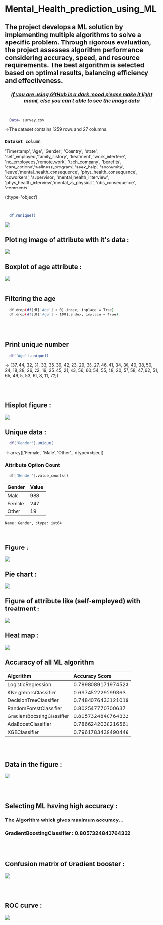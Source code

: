 # Mental_Health_prediction_using_ML
The project develops a ML solution by implementing multiple algorithms to solve a specific problem. Through rigorous evaluation, the project assesses algorithm performance considering accuracy, speed, and resource requirements. The best algorithm is selected based on optimal results, balancing efficiency and effectiveness.
---
<U><h3 align="center" >***If you are using GitHub in  a dark mood please make it light mood, else you can't able to see the image data***</h3></U>
<br>

```bash
  Data= survey.csv
```

<p>->The dataset contains 1259 rows and 27 columns.</p>

### `Dataset column`

<p>'Timestamp', 'Age', 'Gender', 'Country', 'state', 'self_employed','family_history', 'treatment', 'work_interfere', 'no_employees','remote_work', 'tech_company', 'benefits', 'care_options','wellness_program', 'seek_help', 'anonymity', 'leave','mental_health_consequence', 'phys_health_consequence', 'coworkers',
 'supervisor', 'mental_health_interview', 'phys_health_interview','mental_vs_physical', 'obs_consequence', 'comments'</p>
 <p>(dtype='object')</p><br>


```bash
  df.nunique()
```
<img  src="upload/unique.png">



## Ploting image of attribute with it's data :
<img src="upload/self_employed.png"><br>
       
## Boxplot of age attribute :

<img src="upload/plot_image.png">

<br>
<br>

## Filtering the age

```bash
  df.drop(df[df['Age'] < 0].index, inplace = True)
  df.drop(df[df['Age'] > 100].index, inplace = True)
```

<br>
<br>

## Print unique number

```bash
  df['Age'].unique()
```
 
->   [37, 44, 32, 31, 33, 35, 39, 42, 23, 29, 36, 27, 46, 41, 34, 30, 40, 38, 50, 24, 18, 28, 26, 22, 19, 25, 45, 21, 43, 56, 60, 54, 55, 48, 20, 57, 58, 47, 62, 51, 65, 49,  5, 53, 61,  8, 11, 72])

<br>
<br>

## Hisplot figure :
<img src="upload/bar_image.png"><br>

## Unique data :
```bash
  df['Gender'].unique()
```
-> array(['Female', 'Male', 'Other'], dtype=object)<br>

### Attribute Option Count

```python
  df['Gender'].value_counts()
```

| Gender    | Value     |
| :-------- | :-------  | 
| Male    | 988     | 
| Female  | 247     | 
| Other   | 19      |

`Name: Gender, dtype: int64`

<br>

## Figure :
<img src="upload/gender.png"><br>

## Pie chart :
<img src="upload/pie_chart.png"><br>

## Figure of attribute like (self-employed) with treatment :
<img src="upload/self_employed_seeking_treatment.png"><br>

## Heat map :
<img src="upload/heatmap.png"><br>

## Accuracy of all ML algorithm
<!--<ul>
  <li><b>LogisticRegression : </b> 0.7898089171974523<br></li>
  <li><b>KNeighborsClassifier : </b> 0.697452229299363<br></li>
  <li><b>DecisionTreeClassifier : </b> 0.7484076433121019<br></li>
  <li><b>RandomForestClassifier : </b> 0.802547770700637<br></li>
  <li><b>GradientBoostingClassifier : </b> 0.8057324840764332<br></li>
  <li><b>AdaBoostClassifier : </b> 0.7866242038216561<br></li>
  <li><b>XGBClassifier : </b> 0.7961783439490446<br></li>
 </ul>-->
| Algorithm                   | Accuracy Score        |
| :--------                   | :-------              | 
| LogisticRegression          | 0.7898089171974523    | 
| KNeighborsClassifier        | 0.697452229299363     | 
| DecisionTreeClassifier      | 0.7484076433121019    |
| RandomForestClassifier      | 0.802547770700637     |
| GradientBoostingClassifier  | 0.8057324840764332    |
| AdaBoostClassifier          | 0.7866242038216561    |
| XGBClassifier               | 0.7961783439490446    |
 
<br>
<br>

## Data in the figure :
<img src="upload/plotting_the_model_accuracies.png"><br>

<br>
<br>

## Selecting ML having high accuracy :

### The Algorithm which gives maximum accuracy...<br>
### <b>GradientBoostingClassifier : 0.8057324840764332</b>

<br>
<br>

## Confusion matrix of Gradient booster :
<img src="upload/confusion_matrix.png"><br>

<br>
<br>

## ROC curve :
<img src="upload/roc_curve.png">
